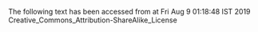 The following text has been accessed from at Fri Aug 9 01:18:48 IST 2019
Creative_Commons_Attribution-ShareAlike_License
